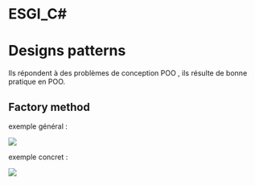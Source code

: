 # ESGI_C#

# Designs patterns

Ils répondent à des problèmes de conception POO , ils résulte de bonne pratique en POO.

## Factory method

exemple général :

![](https://i.imgur.com/D9fEhIv.png)

exemple concret :

![](https://i.imgur.com/fADGFHx.png)